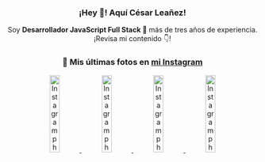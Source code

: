 <div align="center">

<h3>¡Hey 👋! Aquí César Leañez!</h3>

<p>Soy <strong>Desarrollador JavaScript Full Stack 🚀</strong> más de tres años de experiencia.<br />¡Revisa mi contenido 👇!</p>

### 📸 Mis últimas fotos en [mi Instagram](https://instagram.com/cesarsoftware.dev)


<a href='https://instagram.com/p/DIt9Oknp-PZ' target='_blank'>
  <img width='20%' src='https://instagram.fcmn2-1.fna.fbcdn.net/v/t51.2885-15/491444712_17914409433097059_55076089485466172_n.jpg?stp=dst-jpg_e35_tt6&efg=eyJ2ZW5jb2RlX3RhZyI6IkZFRUQuaW1hZ2VfdXJsZ2VuLjU1MngzNDEuc2RyLmY3NTc2MS5kZWZhdWx0X2ltYWdlIn0&_nc_ht=instagram.fcmn2-1.fna.fbcdn.net&_nc_cat=103&_nc_oc=Q6cZ2QFYe3LO7RvtZZeX6XNOtnbRQ1XbhJT-TDCNG4E9yA7RyiljoJ8C51CM6HjHHqJlgX8&_nc_ohc=VhyoCPBsKaAQ7kNvwFinaq0&_nc_gid=opJwKulWldAR1Ugu7m0wBg&edm=ACWDqb8BAAAA&ccb=7-5&ig_cache_key=MzYxNTgxNTM1ODA3ODI0Nzg5Nw%3D%3D.3-ccb7-5&oh=00_AfHPQhntiswhnrHo3SlWJuimmh5pJSBBPr_UwC7cshpLZw&oe=681497EB&_nc_sid=ee9879' alt='Instagram photo' />
</a>
<a href='https://instagram.com/p/DICt8_ruj1K' target='_blank'>
  <img width='20%' src='https://instagram.fcmn2-1.fna.fbcdn.net/v/t51.2885-15/487811720_2261442050918393_7784971145546330846_n.jpg?stp=dst-jpg_e15_tt6&efg=eyJ2ZW5jb2RlX3RhZyI6IkNMSVBTLmltYWdlX3VybGdlbi42NDB4MTE1Ni5zZHIuZjcxODc4LmRlZmF1bHRfY292ZXJfZnJhbWUifQ&_nc_ht=instagram.fcmn2-1.fna.fbcdn.net&_nc_cat=105&_nc_oc=Q6cZ2QFYe3LO7RvtZZeX6XNOtnbRQ1XbhJT-TDCNG4E9yA7RyiljoJ8C51CM6HjHHqJlgX8&_nc_ohc=iiBlZchmxEQQ7kNvwEcTTsD&_nc_gid=opJwKulWldAR1Ugu7m0wBg&edm=ACWDqb8BAAAA&ccb=7-5&ig_cache_key=MzYwMzY0NDc1NTQ5MDc4MjUzOA%3D%3D.3-ccb7-5&oh=00_AfEyjopgysU0psPAV8t-WJAteDVnWtUdqdA6AFTue405iw&oe=68148AE1&_nc_sid=ee9879' alt='Instagram photo' />
</a>
<a href='https://instagram.com/p/DIAOH7MuTdG' target='_blank'>
  <img width='20%' src='https://instagram.fcmn3-2.fna.fbcdn.net/v/t51.2885-15/487701094_964176539225257_203758693226461245_n.jpg?stp=dst-jpg_e15_tt6&efg=eyJ2ZW5jb2RlX3RhZyI6IkNMSVBTLmltYWdlX3VybGdlbi42NDB4MTE1Ni5zZHIuZjcxODc4LmRlZmF1bHRfY292ZXJfZnJhbWUifQ&_nc_ht=instagram.fcmn3-2.fna.fbcdn.net&_nc_cat=101&_nc_oc=Q6cZ2QFYe3LO7RvtZZeX6XNOtnbRQ1XbhJT-TDCNG4E9yA7RyiljoJ8C51CM6HjHHqJlgX8&_nc_ohc=QuANaq9ONwIQ7kNvwEaTFNr&_nc_gid=opJwKulWldAR1Ugu7m0wBg&edm=ACWDqb8BAAAA&ccb=7-5&ig_cache_key=MzYwMjk0MTgxOTE0ODEyMTkyNg%3D%3D.3-ccb7-5&oh=00_AfEnBdCtb7u_UXcZPkcXZf4dF-cuSlu24nS_E4J6EJcSKQ&oe=68149C98&_nc_sid=ee9879' alt='Instagram photo' />
</a>
<a href='https://instagram.com/p/DHtKENeumyc' target='_blank'>
  <img width='20%' src='https://instagram.fcmn2-2.fna.fbcdn.net/v/t51.2885-15/486620439_1373071664043671_6215675251976925620_n.jpg?stp=dst-jpg_e15_tt6&efg=eyJ2ZW5jb2RlX3RhZyI6IkNMSVBTLmltYWdlX3VybGdlbi42NDB4MTE0Ni5zZHIuZjcxODc4LmRlZmF1bHRfY292ZXJfZnJhbWUifQ&_nc_ht=instagram.fcmn2-2.fna.fbcdn.net&_nc_cat=111&_nc_oc=Q6cZ2QFYe3LO7RvtZZeX6XNOtnbRQ1XbhJT-TDCNG4E9yA7RyiljoJ8C51CM6HjHHqJlgX8&_nc_ohc=HFfESy3CgWwQ7kNvwH_yZX2&_nc_gid=opJwKulWldAR1Ugu7m0wBg&edm=ACWDqb8BAAAA&ccb=7-5&ig_cache_key=MzU5NzU3NTk0NzE1NjA5MDAxMg%3D%3D.3-ccb7-5&oh=00_AfER2-WcX_8hMzntIhbdr25l81uzzNE2j6txCBJSfMkQPA&oe=6814B224&_nc_sid=ee9879' alt='Instagram photo' />
</a>

</div>

